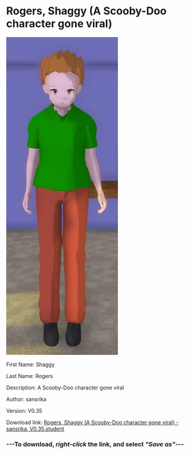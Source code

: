 # Rogers, Shaggy (A Scooby-Doo character gone viral)

<img src = "https://raw.githubusercontent.com/Arbiter1223/Daigaku-Gurashi-Custom-Students/master/Students/Files/Rogers%2C%20Shaggy%20(A%20Scooby-Doo%20character%20gone%20viral).png">

First Name: Shaggy

Last Name: Rogers

Description: A Scooby-Doo character gone viral

Author: sansrika

Version: V0.35

Download link: <a href="https://raw.githubusercontent.com/Arbiter1223/Daigaku-Gurashi-Custom-Students/master/Students/Files/Rogers%2C%20Shaggy%20(A%20Scooby-Doo%20character%20gone%20viral)%20-%20sansrika%2C%20V0.35.student">Rogers, Shaggy (A Scooby-Doo character gone viral) - sansrika, V0.35.student</a>

### ---**To download, _right-click_ the link, and select _"Save as"_**---
